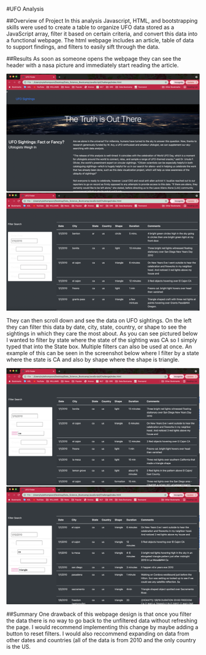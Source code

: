 #UFO Analysis

##Overview of Project
In this analysis Javascript, HTML, and bootstrapping skills were used to create a table to organize UFO data stored as a JavaScript array, filter it based on certain criteria, and convert this data into a functional webpage. The html webpage includes an article, table of data to support findings, and filters to easily sift through the data.

##Results
As soon as someone opens the webpage they can see the header with a nasa picture and immediately start reading the article.

![screenshot1](images/screenshot1.png)
![screenshot2](images/screenshot2.png)

They can then scroll down and see the data on UFO sightings. On the left they can filter this data by date, city, state, country, or shape to see the sightings in which they care the most about. As you can see pictured below I wanted to filter by state where the state of the sighting was CA so I simply typed that into the State box. Multiple filters can also be used at once. An example of this can be seen in the screenshot below where I filter by a state where the state is CA and also by shape where the shape is triangle.

![screenshot3](images/screenshot3.png)
![screenshot4](images/screenshot4.png)

##Summary
One drawback of this webpage design is that once you filter the data there is no way to go back to the unfiltered data without refreshing the page. I would recommend implementing this change by maybe adding a button to reset filters. I would also reccommend expanding on data from other dates and countries (all of the data is from 2010 and the only country is the US.

